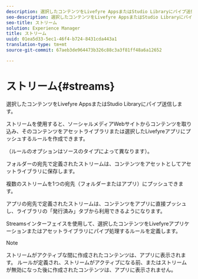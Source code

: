 ```yaml
---
description: 選択したコンテンツをLivefyre AppsまたはStudio Libraryにパイプ送信します。
seo-description: 選択したコンテンツをLivefyre AppsまたはStudio Libraryにパイプ送信します。
seo-title: ストリーム
solution: Experience Manager
title: ストリーム
uuid: 01ea5d33-5ec1-46f4-b724-8431cda443a1
translation-type: tm+mt
source-git-commit: 67aeb3de964473b326c88c3a3f81ff48a6a12652

---
```



# ストリーム{#streams}

選択したコンテンツをLivefyre AppsまたはStudio Libraryにパイプ送信します。

ストリームを使用すると、ソーシャルメディアWebサイトからコンテンツを取り込み、そのコンテンツをアセットライブラリまたは選択したLivefyreアプリにプッシュするルールを作成できます。

（ルールのオプションはソースのタイプによって異なります）。

フォルダーの宛先で定義されたストリームは、コンテンツをアセットとしてアセットライブラリに保存します。

複数のストリームを1つの宛先（フォルダーまたはアプリ）にプッシュできます。

アプリの宛先で定義されたストリームは、コンテンツをアプリに直接プッシュし、ライブラリの「発行済み」タブから利用できるようになります。

Streamsインターフェイスを使用して、選択したコンテンツをLivefyreアプリケーションまたはアセットライブラリにパイプ処理するルールを定義します。

>[!NOTE]
>
>ストリームがアクティブな間に作成されたコンテンツは、アプリに表示されます。 ルールが定義され、ストリームがアクティブになる前、またはストリームが無効になった後に作成されたコンテンツは、アプリに表示されません。

